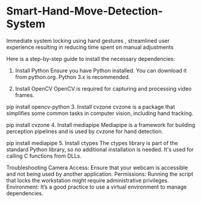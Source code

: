 # Smart-Hand-Move-Detection-System
Immediate system locking using hand gestures , streamlined user experience resulting in reducing time spent on manual adjustments

Here is a step-by-step guide to install the necessary dependencies:

1. Install Python
Ensure you have Python installed. You can download it from python.org. Python 3.x is recommended.

2. Install OpenCV
OpenCV is required for capturing and processing video frames.

pip install opencv-python
3. Install cvzone
cvzone is a package that simplifies some common tasks in computer vision, including hand tracking.

pip install cvzone
4. Install mediapipe
Mediapipe is a framework for building perception pipelines and is used by cvzone for hand detection.

pip install mediapipe
5. Install ctypes
The ctypes library is part of the standard Python library, so no additional installation is needed. It's used for calling C functions from DLLs.


Troubleshooting
Camera Access: Ensure that your webcam is accessible and not being used by another application.
Permissions: Running the script that locks the workstation might require administrative privileges.
Environment: It’s a good practice to use a virtual environment to manage dependencies.